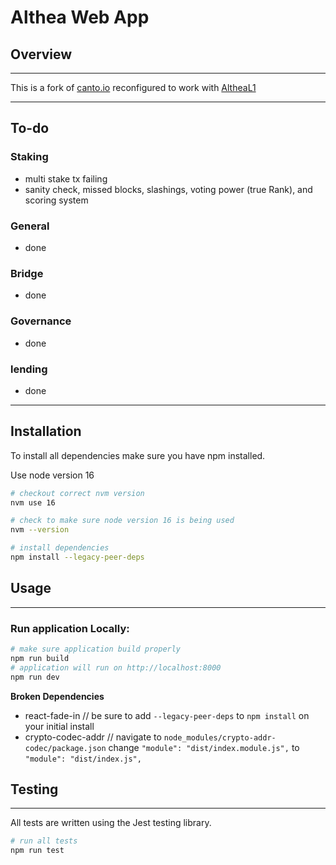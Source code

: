 # Althea Web App

## Overview

---

This is a fork of [canto.io](https://www.canto.io/)
reconfigured to work with [AltheaL1](https://github.com/althea-net/althea-L1)

---

## To-do

### Staking
- multi stake tx failing
- sanity check, missed blocks, slashings, voting power (true Rank), and scoring system

### General
- done

### Bridge
- done

### Governance
- done

### lending
- done

---

## Installation


To install all dependencies make sure you have npm installed.

Use node version 16

```bash
# checkout correct nvm version
nvm use 16

# check to make sure node version 16 is being used
nvm --version

# install dependencies
npm install --legacy-peer-deps
```

## Usage

---

### Run application Locally:

```bash
# make sure application build properly
npm run build
# application will run on http://localhost:8000
npm run dev
```
**Broken Dependencies**
- react-fade-in // be sure to add `--legacy-peer-deps` to `npm install` on your initial install
- crypto-codec-addr // navigate to `node_modules/crypto-addr-codec/package.json` change `"module": "dist/index.module.js",` to `"module": "dist/index.js",`


## Testing

---

All tests are written using the Jest testing library. 

```bash
# run all tests
npm run test 
```